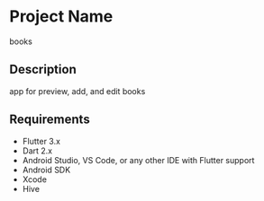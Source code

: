 # Project Name
books
## Description
app for preview, add, and edit books
## Requirements
- Flutter 3.x 
- Dart 2.x
- Android Studio, VS Code, or any other IDE with Flutter support
- Android SDK
- Xcode 
- Hive 
